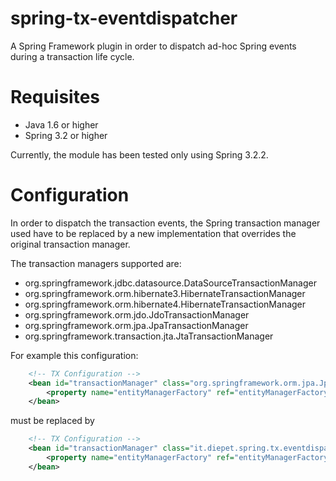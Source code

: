 # spring-tx-eventdispatcher

A Spring Framework plugin in order to dispatch ad-hoc Spring events during a transaction life cycle.

# Requisites

* Java 1.6 or higher
* Spring 3.2 or higher

Currently, the module has been tested only using Spring 3.2.2.

# Configuration

In order to dispatch the transaction events, the Spring transaction manager used have to be replaced by a new implementation that overrides the original transaction manager.

The transaction managers supported are:

* org.springframework.jdbc.datasource.DataSourceTransactionManager
* org.springframework.orm.hibernate3.HibernateTransactionManager
* org.springframework.orm.hibernate4.HibernateTransactionManager
* org.springframework.orm.jdo.JdoTransactionManager
* org.springframework.orm.jpa.JpaTransactionManager
* org.springframework.transaction.jta.JtaTransactionManager

For example this configuration:

```xml
	<!-- TX Configuration -->		
	<bean id="transactionManager" class="org.springframework.orm.jpa.JpaTransactionManager">
		<property name="entityManagerFactory" ref="entityManagerFactory"></property>
	</bean>
```

must be replaced by


```xml
	<!-- TX Configuration -->		
	<bean id="transactionManager" class="it.diepet.spring.tx.eventdispatcher.EventDispatcherJpaTransactionManager">
		<property name="entityManagerFactory" ref="entityManagerFactory"></property>
	</bean>
```


